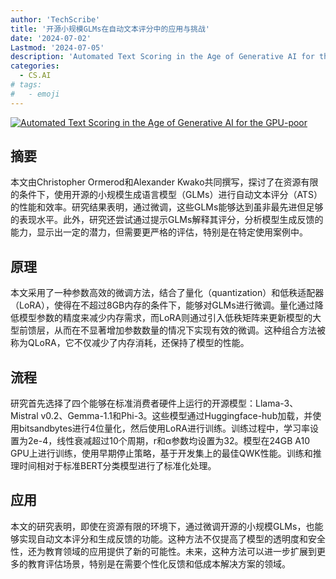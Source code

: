 ```yaml
---
author: 'TechScribe'
title: '开源小规模GLMs在自动文本评分中的应用与挑战'
date: '2024-07-02'
Lastmod: '2024-07-05'
description: 'Automated Text Scoring in the Age of Generative AI for the GPU-poor'
categories:
  - CS.AI
# tags:
#   - emoji
---
```


[![Automated Text Scoring in the Age of Generative AI for the GPU-poor](https://arxiv-research-1301205113.cos.ap-guangzhou.myqcloud.com/images/2407.01873v1.pdf_0.jpg)](https://arxiv.org/abs/2407.01873v1)

## 摘要

本文由Christopher Ormerod和Alexander Kwako共同撰写，探讨了在资源有限的条件下，使用开源的小规模生成语言模型（GLMs）进行自动文本评分（ATS）的性能和效率。研究结果表明，通过微调，这些GLMs能够达到虽非最先进但足够的表现水平。此外，研究还尝试通过提示GLMs解释其评分，分析模型生成反馈的能力，显示出一定的潜力，但需要更严格的评估，特别是在特定使用案例中。<!--more-->

## 原理

本文采用了一种参数高效的微调方法，结合了量化（quantization）和低秩适配器（LoRA），使得在不超过8GB内存的条件下，能够对GLMs进行微调。量化通过降低模型参数的精度来减少内存需求，而LoRA则通过引入低秩矩阵来更新模型的大型前馈层，从而在不显著增加参数数量的情况下实现有效的微调。这种组合方法被称为QLoRA，它不仅减少了内存消耗，还保持了模型的性能。

## 流程

研究首先选择了四个能够在标准消费者硬件上运行的开源模型：Llama-3、Mistral v0.2、Gemma-1.1和Phi-3。这些模型通过Huggingface-hub加载，并使用bitsandbytes进行4位量化，然后使用LoRA进行训练。训练过程中，学习率设置为2e-4，线性衰减超过10个周期，r和α参数均设置为32。模型在24GB A10 GPU上进行训练，使用早期停止策略，基于开发集上的最佳QWK性能。训练和推理时间相对于标准BERT分类模型进行了标准化处理。

## 应用

本文的研究表明，即使在资源有限的环境下，通过微调开源的小规模GLMs，也能够实现自动文本评分和生成反馈的功能。这种方法不仅提高了模型的透明度和安全性，还为教育领域的应用提供了新的可能性。未来，这种方法可以进一步扩展到更多的教育评估场景，特别是在需要个性化反馈和低成本解决方案的领域。